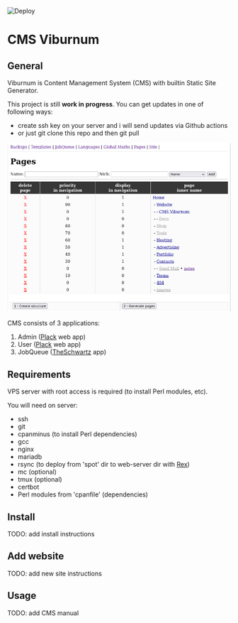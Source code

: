 ![Deploy](https://github.com/agrinevich/viburnum/workflows/Deploy_avl/badge.svg?branch=main)

# CMS Viburnum

## General

Viburnum is Content Management System (CMS) with builtin Static Site Generator.

This project is still **work in progress**. You can get updates in one of following ways:
- create ssh key on your server and i will send updates via Github actions
- or just git clone this repo and then git pull

![screenshot](/assets/images/cms-viburnum-screenshot.png)

CMS consists of 3 applications:

1. Admin ([Plack](https://github.com/plack/Plack/) web app)
2. User ([Plack](https://github.com/plack/Plack/) web app)
3. JobQueue ([TheSchwartz](https://github.com/akiym/TheSchwartz/) app)

## Requirements

VPS server with root access is required (to install Perl modules, etc).

You will need on server:

- ssh
- git
- cpanminus (to install Perl dependencies)
- gcc
- nginx
- mariadb
- rsync (to deploy from 'spot' dir to web-server dir with [Rex](https://github.com/RexOps/Rex/))
- mc (optional)
- tmux (optional)
- certbot
- Perl modules from 'cpanfile' (dependencies)

## Install

TODO: add install instructions

## Add website

TODO: add new site instructions

## Usage

TODO: add CMS manual
